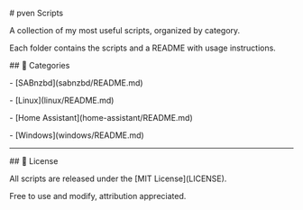 \# pven Scripts



A collection of my most useful scripts, organized by category.  

Each folder contains the scripts and a README with usage instructions.



\## 📂 Categories



\- \[SABnzbd](sabnzbd/README.md)  

\- \[Linux](linux/README.md)  

\- \[Home Assistant](home-assistant/README.md)  

\- \[Windows](windows/README.md)



---



\## 🔖 License

All scripts are released under the \[MIT License](LICENSE).  

Free to use and modify, attribution appreciated.




